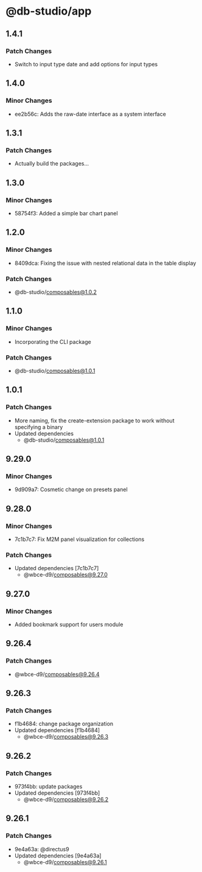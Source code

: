 # @db-studio/app

## 1.4.1

### Patch Changes

- Switch to input type date and add options for input types

## 1.4.0

### Minor Changes

- ee2b56c: Adds the raw-date interface as a system interface

## 1.3.1

### Patch Changes

- Actually build the packages...

## 1.3.0

### Minor Changes

- 58754f3: Added a simple bar chart panel

## 1.2.0

### Minor Changes

- 8409dca: Fixing the issue with nested relational data in the table display

### Patch Changes

- @db-studio/composables@1.0.2

## 1.1.0

### Minor Changes

- Incorporating the CLI package

### Patch Changes

- @db-studio/composables@1.0.1

## 1.0.1

### Patch Changes

- More naming, fix the create-extension package to work without specifying a binary
- Updated dependencies
  - @db-studio/composables@1.0.1

## 9.29.0

### Minor Changes

- 9d909a7: Cosmetic change on presets panel

## 9.28.0

### Minor Changes

- 7c1b7c7: Fix M2M panel visualization for collections

### Patch Changes

- Updated dependencies [7c1b7c7]
  - @wbce-d9/composables@9.27.0

## 9.27.0

### Minor Changes

- Added bookmark support for users module

## 9.26.4

### Patch Changes

- @wbce-d9/composables@9.26.4

## 9.26.3

### Patch Changes

- f1b4684: change package organization
- Updated dependencies [f1b4684]
  - @wbce-d9/composables@9.26.3

## 9.26.2

### Patch Changes

- 973f4bb: update packages
- Updated dependencies [973f4bb]
  - @wbce-d9/composables@9.26.2

## 9.26.1

### Patch Changes

- 9e4a63a: @directus9
- Updated dependencies [9e4a63a]
  - @wbce-d9/composables@9.26.1

